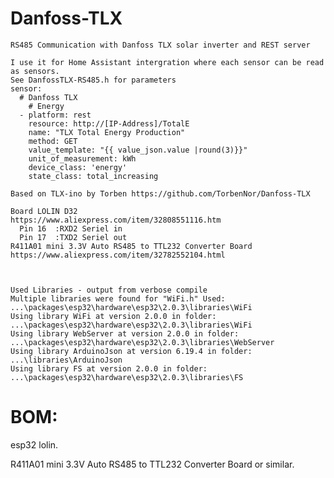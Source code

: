 # Danfoss-TLX
    RS485 Communication with Danfoss TLX solar inverter and REST server

    I use it for Home Assistant intergration where each sensor can be read as sensors.
    See DanfossTLX-RS485.h for parameters
    sensor:
      # Danfoss TLX
        # Energy
      - platform: rest
        resource: http://[IP-Address]/TotalE
        name: "TLX Total Energy Production"
        method: GET
        value_template: "{{ value_json.value |round(3)}}"
        unit_of_measurement: kWh
        device_class: 'energy'
        state_class: total_increasing

    Based on TLX-ino by Torben https://github.com/TorbenNor/Danfoss-TLX

    Board LOLIN D32                                        
    https://www.aliexpress.com/item/32808551116.htm
      Pin 16  :RXD2 Seriel in
      Pin 17  :TXD2 Seriel out
    R411A01 mini 3.3V Auto RS485 to TTL232 Converter Board  
    https://www.aliexpress.com/item/32782552104.html



    Used Libraries - output from verbose compile
    Multiple libraries were found for "WiFi.h" Used:       ...\packages\esp32\hardware\esp32\2.0.3\libraries\WiFi
    Using library WiFi at version 2.0.0 in folder:         ...\packages\esp32\hardware\esp32\2.0.3\libraries\WiFi 
    Using library WebServer at version 2.0.0 in folder:    ...\packages\esp32\hardware\esp32\2.0.3\libraries\WebServer 
    Using library ArduinoJson at version 6.19.4 in folder: ...\libraries\ArduinoJson 
    Using library FS at version 2.0.0 in folder:           ...\packages\esp32\hardware\esp32\2.0.3\libraries\FS 



# BOM:
esp32 lolin.

R411A01 mini 3.3V Auto RS485 to TTL232 Converter Board or similar.


